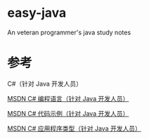 
# easy-java

An veteran programmer's java study notes

# 参考

C#（针对 Java 开发人员）

[MSDN C# 编程语言（针对 Java 开发人员）](https://docs.microsoft.com/zh-cn/previous-versions/visualstudio/visual-studio-2008/ms228602%28v%3dvs.90%29)

[MSDN C# 代码示例（针对 Java 开发人员）](https://docs.microsoft.com/zh-cn/previous-versions/visualstudio/visual-studio-2008/ms228363%28v%3dvs.90%29)

[MSDN C# 应用程序类型（针对 Java 开发人员）](https://docs.microsoft.com/zh-cn/previous-versions/visualstudio/visual-studio-2008/ms228501%28v%3dvs.90%29)
